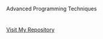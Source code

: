 Advanced Programming Techniques 
#

[Visit My Repository](https://github.com/Mustafa-Deveci/AdvancedProgramming-Studies.git)
